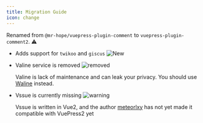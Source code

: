 ```yaml
---
title: Migration Guide
icon: change
---
```


Renamed from `@mr-hope/vuepress-plugin-comment` to `vuepress-plugin-comment2`. ⚠

- Adds support for `twikoo` and `giscus` ![New](https://img.shields.io/badge/-New-brightgreen)

- Valine service is removed ![removed](https://img.shields.io/badge/-removed-red)

  Valine is lack of maintenance and can leak your privacy. You should use [Waline](https://waline.js.org) instead.

- Vssue is currently missing ![warning](https://img.shields.io/badge/-warning-yellow)

  Vssue is written in Vue2, and the author [meteorlxy](https://github.com/meteorlxy) has not yet made it compatible with VuePress2 yet
